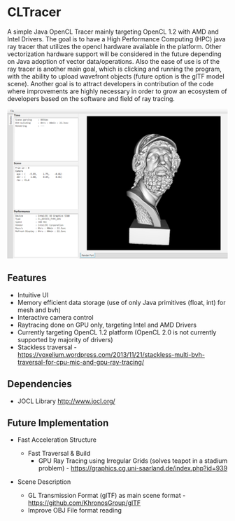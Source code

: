 # CLTracer

A simple Java OpenCL Tracer mainly targeting OpenCL 1.2 with AMD and Intel Drivers. The goal is to have a High Performance Computing (HPC) java ray tracer that utilizes the opencl hardware available in the platform. Other vectorization hardware support will be considered in the future depending on Java adoption of vector data/operations. Also the ease of use is of the ray tracer is another main goal, which is clicking and running the program, with the ability to upload wavefront objects (future option is the glTF model scene). Another goal is to attract developers in contribution of the code where improvements are highly necessary in order to grow an ecosystem of developers based on the software and field of ray tracing. 

![Alt text](screenshot.png?raw=true "Title")

## Features

* Intuitive UI
* Memory efficient data storage (use of only Java primitives (float, int) for mesh and bvh)
* Interactive camera control
* Raytracing done on GPU only, targeting Intel and AMD Drivers
* Currently targeting OpenCL 1.2 platform (OpenCL 2.0 is not currently supported by majority of drivers)
* Stackless traversal - https://voxelium.wordpress.com/2013/11/21/stackless-multi-bvh-traversal-for-cpu-mic-and-gpu-ray-tracing/

## Dependencies

* JOCL Library http://www.jocl.org/

## Future Implementation

* Fast Acceleration Structure   
  - Fast Traversal & Build
    - GPU Ray Tracing using Irregular Grids (solves teapot in a stadium problem) - https://graphics.cg.uni-saarland.de/index.php?id=939
    
* Scene Description
  - GL Transmission Format (glTF) as main scene format - https://github.com/KhronosGroup/glTF
  - Improve OBJ File format reading 
